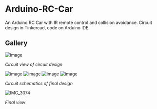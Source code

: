 # Arduino-RC-Car
An Arduino RC Car with IR remote control and collision avoidance.
Circuit design in Tinkercad, code on Arduino IDE

## Gallery
![image](https://github.com/fyemane/Arduino-RC-Car/assets/93152842/69ae1387-33cf-42f5-b039-46305ac3fc33)

*Circuit view of circuit design*

![image](https://github.com/fyemane/Arduino-RC-Car/assets/93152842/e824dfbf-5717-468f-9923-f8462627df2d) ![image](https://github.com/fyemane/Arduino-RC-Car/assets/93152842/efd9a05c-9294-4ca0-8aec-70d2d393290e) ![image](https://github.com/fyemane/Arduino-RC-Car/assets/93152842/3a08cbc0-5df7-4ca2-884c-a2addbc5bdf5) ![image](https://github.com/fyemane/Arduino-RC-Car/assets/93152842/2f3a37b1-42ae-479e-a643-edd4d0ecffc9)

*Circuit schematics of final design*

![IMG_3074](https://github.com/fyemane/Arduino-RC-Car/assets/93152842/f64cc587-7642-4ed3-8895-3c9a90e042f4)

*Final view*
